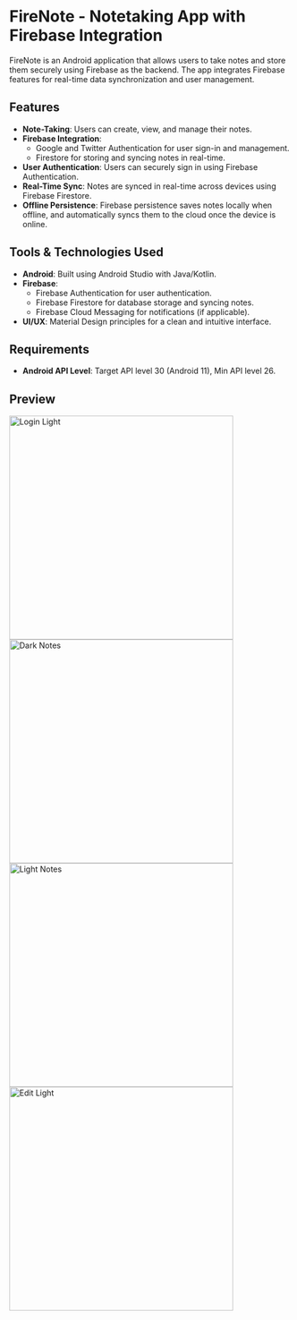 # FireNote - Notetaking App with Firebase Integration

FireNote is an Android application that allows users to take notes and store them securely using Firebase as the backend. The app integrates Firebase features for real-time data synchronization and user management.

## Features
- **Note-Taking**: Users can create, view, and manage their notes.
- **Firebase Integration**: 
  - Google and Twitter Authentication for user sign-in and management.
  - Firestore for storing and syncing notes in real-time.
- **User Authentication**: Users can securely sign in using Firebase Authentication.
- **Real-Time Sync**: Notes are synced in real-time across devices using Firebase Firestore.
- **Offline Persistence**: Firebase persistence saves notes locally when offline, and automatically syncs them to the cloud once the device is online.

## Tools & Technologies Used
- **Android**: Built using Android Studio with Java/Kotlin.
- **Firebase**: 
  - Firebase Authentication for user authentication.
  - Firebase Firestore for database storage and syncing notes.
  - Firebase Cloud Messaging for notifications (if applicable).
- **UI/UX**: Material Design principles for a clean and intuitive interface.

## Requirements
- **Android API Level**: Target API level 30 (Android 11), Min API level 26.

## Preview
<img src="https://github.com/user-attachments/assets/4623a9df-b45b-4c18-9726-a672a071c77a" alt="Login Light" width="400">
<img src="https://github.com/user-attachments/assets/1a56ff44-d33f-4835-8e98-445fcaeebdb1" alt="Dark Notes" width="400">
<img src="https://github.com/user-attachments/assets/3e740522-947a-4336-934d-da6b4071afec" alt="Light Notes" width="400">
<img src="https://github.com/user-attachments/assets/ce68e449-fbab-4261-a120-13ec189cafab" alt="Edit Light" width="400">
